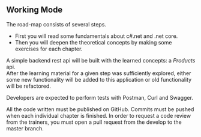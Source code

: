 ## Working Mode

The road-map consists of several steps.
 - First you will read some fundamentals about c#.net and .net core.  
 - Then you will deepen the theoretical concepts by making some exercises for each chapter.  

A simple backend rest api will be built with the learned concepts: a *Products* api.  
After the learning material for a given step was sufficiently explored, either some new functionality will be added to this application or old functionality will be refactored.  

Developers are expected to perform tests with Postman, Curl and Swagger.  

All the code written must be published on GitHub. Commits must be pushed when each individual chapter is finished. 
In order to request a code review from the trainers, you must open a pull request from the develop to the master branch.
